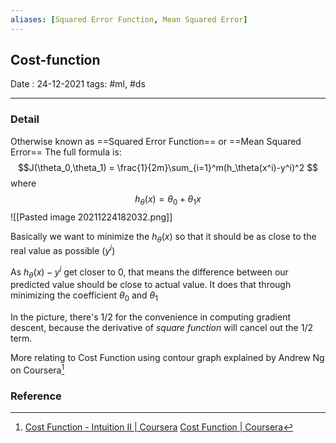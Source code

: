 ```yaml
---
aliases: [Squared Error Function, Mean Squared Error]
---
```

## Cost-function
Date : 24-12-2021
tags: #ml, #ds

---

### Detail
Otherwise known as ==Squared Error Function== or ==Mean Squared Error==
The full formula is: $$J(\theta_0,\theta_1) = \frac{1}{2m}\sum_{i=1}^m(h_\theta(x^i)-y^i)^2 $$ where $$h_\theta(x) = \theta_0 + \theta_1x$$
![[Pasted image 20211224182032.png]]

Basically we want to minimize the $h_\theta(x)$ so that it should be as close to the real value as possible ($y^i$)

As $h_\theta(x)-y^i$ get closer to 0, that means the difference between our predicted value should be close to actual value.
It does that through minimizing the coefficient $\theta_0$ and $\theta_1$

In the picture, there's $1/2$ for the convenience in computing gradient descent, because the derivative of *square function* will cancel out the $1/2$ term.

More relating to Cost Function using contour graph explained by Andrew Ng on Coursera[^1]

### Reference
[^1]: [Cost Function - Intuition II | Coursera](https://www.coursera.org/learn/machine-learning/supplement/9SEeJ/cost-function-intuition-ii) 
[Cost Function | Coursera](https://www.coursera.org/learn/machine-learning/supplement/nhzyF/cost-function)
